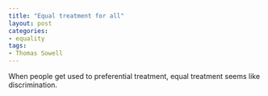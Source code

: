 ```yaml
---
title: "Equal treatment for all"
layout: post
categories:
- equality
tags:
- Thomas Sowell
---
```


When people get used to preferential treatment, equal treatment seems like discrimination.